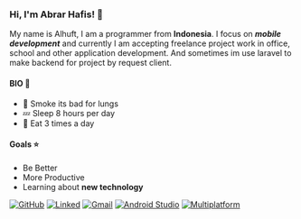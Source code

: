 
### Hi, I'm Abrar Hafis! 👋

My name is Alhuft, I am a programmer from <b>Indonesia</b>. I focus on <b><i>mobile development</b></i> and currently I am accepting
freelance project work in office, school and other application development. And sometimes im use laravel to make backend for project by request client.

#### BIO 💬
- :smoking: Smoke its bad for lungs 
- :zzz: Sleep 8 hours per day 
- :stew: Eat 3 times a day 

#### Goals :star:
- Be Better
- More Productive
- Learning about <b>new technology</b>

<a href="https://github.com/abraralhaf"><img alt="GitHub" src="https://img.shields.io/badge/Github-abraralhaf-green?label=GitHub&logo=github&logoColor=white"></a>
<a href="https://id.linkedin.com/in/abraralhaf"><img alt="Linked" src="https://img.shields.io/badge/Github-abraralhaf-blue?label=Linkedin&logo=linkedin&logoColor=white"></a>
<a href="mailto:abrarsteam@gmail.com"><img alt="Gmail" src="https://img.shields.io/badge/Github-abrarsteam@gmail.com-orange?label=Gmail&logo=gmail&logoColor=white"></a>
<a href="#"><img alt="Android Studio" src="https://img.shields.io/badge/Github-2022.2.1-brightgreen?label=Android Native&logo=android&logoColor=brightgreen"></a>
<a href="#"><img alt="Multiplatform" src="https://img.shields.io/badge/Github-3.3.9-blue?label=Flutter&logo=flutter&logoColor=blue"></a>

<!--
**abraralhaf/abraralhaf** is a ✨ _special_ ✨ repository because its `README.md` (this file) appears on your GitHub profile.


Here are some ideas to get you started:

- 🔭 I’m currently working on ...
- 🌱 I’m currently learning ...
- 👯 I’m looking to collaborate on ...
- 🤔 I’m looking for help with ...
- 💬 Ask me about ...
- 📫 How to reach me: ...
- 😄 Pronouns: ...
- ⚡ Fun fact: ...
-->
